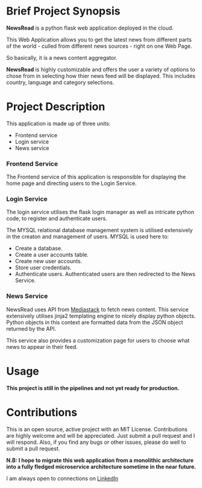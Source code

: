 # Brief Project Synopsis 
**NewsRead** is a python flask web application deployed in the cloud.

This Web Application allows you to get the latest news from different parts of the world - culled from different news sources - right on one Web Page. 

So basically, it is a news content aggregator. 

**NewsRead** is highly customizable and offers the user a variety of options to chose from in selecting how thier news feed will be displayed. 
This includes country, language and category selections. 


# Project Description 
This application is made up of three units:
 - Frontend service
 - Login service
 - News service 

### Frontend Service 
The Frontend service of this application is responsible for displaying the home page and directing users to the Login Service. 


### Login Service 
The login service utilises the flask login manager as well as intricate python code, to register and authenticate users. 

The MYSQL relational database management system is utilised extensively in the creaton and management of users. 
MYSQL is used here to:
 - Create a database. 
 - Create a user accounts table. 
 - Create new user accounts. 
 - Store user credentials. 
 - Authenticate users.
Authenticated users are then redirected to the News Service. 
 

### News Service 
NewsRead uses API from [Mediastack](https://www.mediastack.com) to fetch news content. 
This service extensively utilises jinja2 templating engine to nicely display python objects.
Python objects in this context are formatted data from the JSON object returned by the API. 

This service also provides a customization page for users to choose what news to appear in their feed. 


# Usage 
**This project is still in the pipelines and not yet ready for production.**

# Contributions 
This is an open source, active project with an MIT License. 
Contributions are highly welcome and will be appreciated. 
Just submit a pull request and I will respond. 
Also, if you find any bugs or other issues, please do well to submit a pull request.

**N.B: I hope to migrate this web application from a monolithic architecture into a fully fledged microservice architecture sometime in the near future.** 

I am always open to connections on [LinkedIn](https://www.linkedin.com/in/kelvin-onuchukwu-3460871a1) 




